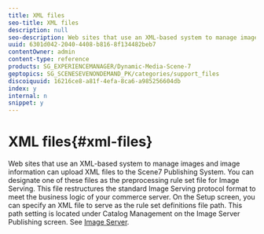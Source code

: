 ```yaml
---
title: XML files
seo-title: XML files
description: null
seo-description: Web sites that use an XML-based system to manage images and image information can upload XML files to the Scene7 Publishing System. Learn more about XML files.
uuid: 6301d042-2040-4408-b816-8f134482beb7
contentOwner: admin
content-type: reference
products: SG_EXPERIENCEMANAGER/Dynamic-Media-Scene-7
geptopics: SG_SCENESEVENONDEMAND_PK/categories/support_files
discoiquuid: 16216ce8-a81f-4efa-8ca6-a985256604db
index: y
internal: n
snippet: y
---
```


# XML files{#xml-files}

Web sites that use an XML-based system to manage images and image information can upload XML files to the Scene7 Publishing System. You can designate one of these files as the preprocessing rule set file for Image Serving. This file restructures the standard Image Serving protocol format to meet the business logic of your commerce server. On the Setup screen, you can specify an XML file to serve as the rule set definitions file path. This path setting is located under Catalog Management on the Image Server Publishing screen. See [Image Server](publish-setup.md#image_server).
